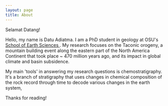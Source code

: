 ```yaml
---
layout: page
title: About
---
```


<p class="message">
  Selamat Datang!
</p>

Hello, my name is Datu Adiatma. I am a PhD student in geology at OSU's [School of Earth Sciences ](https://earthsciences.osu.edu). My research focuses on the Taconic orogeny, a mountain building event along the eastern part of the North America Continent that took place ~ 470 million years ago, and its impact in global climate and basin subsidence.

My main 'tools' in answering my research questions is chemostratigraphy. It's a branch of stratigraphy that uses changes in chemical composition of the rock record through time to decode various changes in the earth system,

Thanks for reading!
